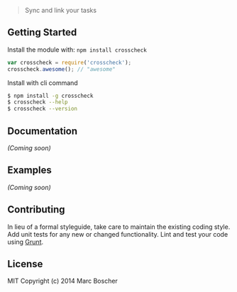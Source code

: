 
> Sync and link your tasks


## Getting Started

Install the module with: `npm install crosscheck`

```js
var crosscheck = require('crosscheck');
crosscheck.awesome(); // "awesome"
```

Install with cli command

```sh
$ npm install -g crosscheck
$ crosscheck --help
$ crosscheck --version
```




## Documentation

_(Coming soon)_


## Examples

_(Coming soon)_


## Contributing

In lieu of a formal styleguide, take care to maintain the existing coding style. Add unit tests for any new or changed functionality. Lint and test your code using [Grunt](http://gruntjs.com).


## License

MIT
Copyright (c) 2014 Marc Boscher
